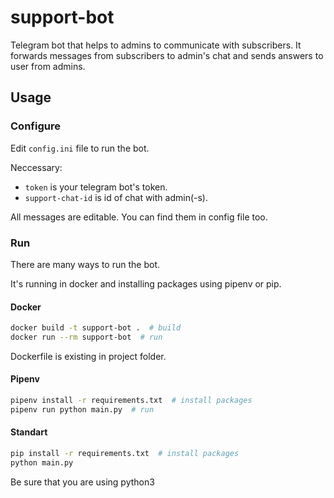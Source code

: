 # support-bot
Telegram bot that helps to admins to communicate with subscribers.
It forwards messages from subscribers to admin's chat and sends answers to user from admins.

## Usage

### Configure

Edit `config.ini` file to run the bot.

Neccessary:
  * `token` is your telegram bot's token.
  * `support-chat-id` is id of chat with admin(-s).

All messages are editable.
You can find them in config file too.

### Run

There are many ways to run the bot.

It's running in docker and installing packages using pipenv or pip.

#### Docker

```bash
docker build -t support-bot .  # build
docker run --rm support-bot  # run
```
Dockerfile is existing in project folder.

#### Pipenv

```bash
pipenv install -r requirements.txt  # install packages
pipenv run python main.py  # run
```

#### Standart

```bash
pip install -r requirements.txt  # install packages
python main.py
```
Be sure that you are using python3
